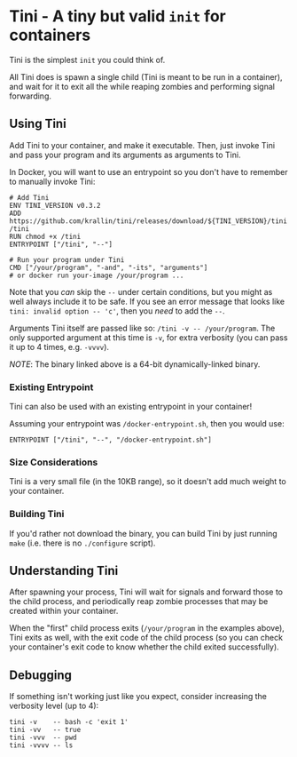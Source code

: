 Tini - A tiny but valid `init` for containers
=============================================

Tini is the simplest `init` you could think of.

All Tini does is spawn a single child (Tini is meant to be run in a container),
and wait for it to exit all the while reaping zombies and performing
signal forwarding.


Using Tini
----------

Add Tini to your container, and make it executable. Then, just invoke Tini
and pass your program and its arguments as arguments to Tini.

In Docker, you will want to use an entrypoint so you don't have to remember
to manually invoke Tini:

    # Add Tini
    ENV TINI_VERSION v0.3.2
    ADD https://github.com/krallin/tini/releases/download/${TINI_VERSION}/tini /tini
    RUN chmod +x /tini
    ENTRYPOINT ["/tini", "--"]

    # Run your program under Tini
    CMD ["/your/program", "-and", "-its", "arguments"]
    # or docker run your-image /your/program ...

Note that you *can* skip the `--` under certain conditions, but you might
as well always include it to be safe. If you see an error message that
looks like `tini: invalid option -- 'c'`, then you *need* to add the `--`.

Arguments Tini itself are passed like so: `/tini -v -- /your/program`.
The only supported argument at this time is `-v`, for extra verbosity (you can
pass it up to 4 times, e.g. `-vvvv`).

*NOTE*: The binary linked above is a 64-bit dynamically-linked binary.


### Existing Entrypoint ###

Tini can also be used with an existing entrypoint in your container!

Assuming your entrypoint was `/docker-entrypoint.sh`, then you would use:

    ENTRYPOINT ["/tini", "--", "/docker-entrypoint.sh"]


### Size Considerations ###

Tini is a very small file (in the 10KB range), so it doesn't add much weight
to your container.


### Building Tini ###

If you'd rather not download the binary, you can build Tini by just running
`make` (i.e. there is no `./configure` script).


Understanding Tini
------------------

After spawning your process, Tini will wait for signals and forward those
to the child process, and periodically reap zombie processes that may be
created within your container.

When the "first" child process exits (`/your/program` in the examples above),
Tini exits as well, with the exit code of the child process (so you can
check your container's exit code to know whether the child exited
successfully).


Debugging
---------

If something isn't working just like you expect, consider increasing the
verbosity level (up to 4):

    tini -v    -- bash -c 'exit 1'
    tini -vv   -- true
    tini -vvv  -- pwd
    tini -vvvv -- ls
